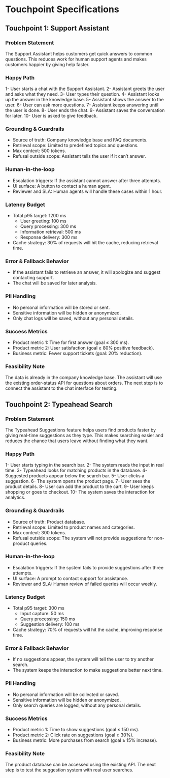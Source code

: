 # Touchpoint Specifications



## Touchpoint 1: Support Assistant

### Problem Statement
The Support Assistant helps customers get quick answers to common questions. This reduces work for human support agents and makes customers happier by giving help faster.

### Happy Path
1- User starts a chat with the Support Assistant.
2- Assistant greets the user and asks what they need.
3- User types their question.
4- Assistant looks up the answer in the knowledge base.
5- Assistant shows the answer to the user.
6- User can ask more questions.
7- Assistant keeps answering until the user is done.
8- User ends the chat.
9- Assistant saves the conversation for later.
10- User is asked to give feedback.

### Grounding & Guardrails
- Source of truth: Company knowledge base and FAQ documents.
- Retrieval scope: Limited to predefined topics and questions.
- Max context: 500 tokens.
- Refusal outside scope: Assistant tells the user if it can’t answer.

### Human-in-the-loop
- Escalation triggers: If the assistant cannot answer after three attempts.
- UI surface: A button to contact a human agent.
- Reviewer and SLA: Human agents will handle these cases within 1 hour.

### Latency Budget
- Total p95 target: 1200 ms
  - User greeting: 100 ms
  - Query processing: 300 ms
  - Information retrieval: 500 ms
  - Response delivery: 300 ms
- Cache strategy: 30% of requests will hit the cache, reducing retrieval time.

### Error & Fallback Behavior
- If the assistant fails to retrieve an answer, it will apologize and suggest contacting support.
- The chat will be saved for later analysis.

### PII Handling
- No personal information will be stored or sent.
- Sensitive information will be hidden or anonymized.
- Only chat logs will be saved, without any personal details.

### Success Metrics
- Product metric 1: Time for first answer (goal ≤ 300 ms).
- Product metric 2: User satisfaction (goal ≥ 80% positive feedback).
- Business metric: Fewer support tickets (goal: 20% reduction).

### Feasibility Note
The data is already in the company knowledge base. The assistant will use the existing order-status API for questions about orders. The next step is to connect the assistant to the chat interface for testing.



## Touchpoint 2: Typeahead Search

### Problem Statement
The Typeahead Suggestions feature helps users find products faster by giving real-time suggestions as they type. This makes searching easier and reduces the chance that users leave without finding what they want.

### Happy Path
1- User starts typing in the search bar.
2- The system reads the input in real time.
3- Typeahead looks for matching products in the database.
4- Suggested products appear below the search bar.
5- User clicks a suggestion.
6- The system opens the product page.
7- User sees the product details.
8- User can add the product to the cart.
9- User keeps shopping or goes to checkout.
10- The system saves the interaction for analytics.

### Grounding & Guardrails
- Source of truth: Product database.
- Retrieval scope: Limited to product names and categories.
- Max context: 300 tokens.
- Refusal outside scope: The system will not provide suggestions for non-product queries.

### Human-in-the-loop
- Escalation triggers: If the system fails to provide suggestions after three attempts.
- UI surface: A prompt to contact support for assistance.
- Reviewer and SLA: Human review of failed queries will occur weekly.

### Latency Budget
- Total p95 target: 300 ms
  - Input capture: 50 ms
  - Query processing: 150 ms
  - Suggestion delivery: 100 ms
- Cache strategy: 70% of requests will hit the cache, improving response time.

### Error & Fallback Behavior
- If no suggestions appear, the system will tell the user to try another search.
- The system keeps the interaction to make suggestions better next time.

### PII Handling
- No personal information will be collected or saved.
- Sensitive information will be hidden or anonymized.
- Only search queries are logged, without any personal details.

### Success Metrics
- Product metric 1: Time to show suggestions (goal ≤ 150 ms).
- Product metric 2: Click rate on suggestions (goal ≥ 30%).
- Business metric: More purchases from search (goal ≥ 15% increase).

### Feasibility Note
The product database can be accessed using the existing API. The next step is to test the suggestion system with real user searches.